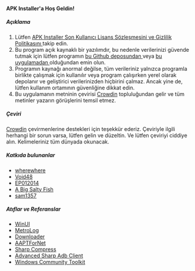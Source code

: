 #### APK Installer'a Hoş Geldin!

##### Açıklama
1. Lütfen [ APK Installer Son Kullanıcı Lisans Sözleşmesini ve Gizlilik Politikasını ](https://github.com/Paving-Base/APK-Installer/blob/main/Privacy.md) takip edin.
2. Bu program açık kaynaklı bir yazılımdır, bu nedenle verilerinizi güvende tutmak için lütfen programın [ bu Github deposundan ](https://github.com/Paving-Base/APK-Installer) veya [ bu uygulamadan ](https://apps.microsoft.com/store/detail/9P2JFQ43FPPG) olduğundan emin olun.
3. Programın kaynağı anormal değilse, tüm verileriniz yalnızca programla birlikte çalışmak için kullanılır veya program çalışırken yerel olarak depolanır ve geliştirici verilerinizden hiçbirini çalmaz. Ancak yine de, lütfen kullanım ortamının güvenliğine dikkat edin.
4. Bu uygulamanın metninin çevirisi [Crowdin](https://crowdin.com/project/APKInstaller "Crowdin") topluluğundan gelir ve tüm metinler yazarın görüşlerini temsil etmez.

##### Çeviri
[Crowdin](https://crowdin.com/project/APKInstaller "Crowdin") çevirmenlerine destekleri için teşekkür ederiz. Çeviriyle ilgili herhangi bir sorun varsa, lütfen gelin ve düzeltin. Ve lütfen çeviriyi ciddiye alın. Kelimeleriniz tüm dünyada okunacak.

##### Katkıda bulunanlar
- [wherewhere](https://github.com/wherewhere)
- [Void48](https://github.com/Void48)
- [EP012014](https://github.com/EP012014)
- [A Big Salty Fish](https://github.com/bigsaltyfishes)
- [sam1357](https://github.com/sam1357)

##### Atıflar ve Referanslar
- [WinUI](https://github.com/microsoft/microsoft-ui-xaml "WinUI")
- [MetroLog](https://github.com/roubachof/MetroLog "MetroLog")
- [Downloader](https://github.com/bezzad/Downloader "Downloader")
- [AAPTForNet](https://github.com/canheo136/QuickLook.Plugin.ApkViewer "AAPTForNet")
- [Sharp Compress](https://github.com/adamhathcock/sharpcompress "Sharp Compress")
- [Advanced Sharp Adb Client](https://github.com/yungd1plomat/AdvancedSharpAdbClient "Advanced Sharp Adb Client")
- [Windows Community Toolkit](https://github.com/CommunityToolkit/WindowsCommunityToolkit "Windows Community Toolkit")